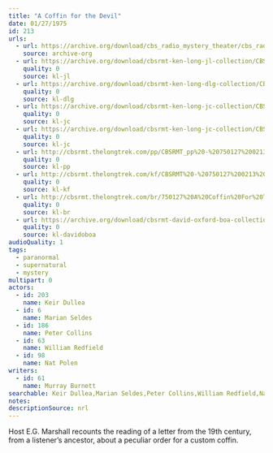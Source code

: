 ```yaml
---
title: "A Coffin for the Devil"
date: 01/27/1975
id: 213
urls: 
  - url: https://archive.org/download/cbs_radio_mystery_theater/cbs_radio_mystery_theater-0201-0250.zip/cbs_radio_mystery_theater-0201-0250%2Fcbsrmt_0213_a_coffin_for_the_devil.mp3
    source: archive-org
  - url: https://archive.org/download/cbsrmt-ken-long-jl-collection/CBSRMT - 750127 0213 A Coffin For The Devil_jl.mp3
    quality: 0
    source: kl-jl
  - url: https://archive.org/download/cbsrmt-ken-long-dlg-collection/CBSRMT - 750127 0213 A Coffin for the Devil.mp3
    quality: 0
    source: kl-dlg
  - url: https://archive.org/download/cbsrmt-ken-long-jc-collection/CBSRMT - 750127 0213 Coffin For The Devil vbr kb_jc.mp3
    quality: 0
    source: kl-jc
  - url: https://archive.org/download/cbsrmt-ken-long-jc-collection/CBSRMT - 750127 0213 Coffin for the Devil vbr fb2_jc.mp3
    quality: 0
    source: kl-jc
  - url: http://cbsrmt.thelongtrek.com/pp/CBSRMT_pp%20-%20750127%200213%20A%20Coffin%20for%20the%20Devil.mp3
    quality: 0
    source: kl-pp
  - url: http://cbsrmt.thelongtrek.com/kf/CBSRMT%20-%20750127%200213%20A%20Coffin%20For%20The%20Devil_kf.mp3
    quality: 0
    source: kl-kf
  - url: http://cbsrmt.thelongtrek.com/br/750127%20A%20Coffin%20For%20The%20Devil%20-%20WOR.mp3
    quality: 0
    source: kl-br
  - url: https://archive.org/download/cbsrmt-david-oxford-boa-collection/CBSRMT-750127-0213-A-Coffin-For-The-Devil-(64-44)_kf-{BoA}.mp3
    quality: 0
    source: kl-davidoboa
audioQuality: 1
tags: 
  - paranormal
  - supernatural
  - mystery
multipart: 0
actors:  
  - id: 203
    name: Keir Dullea  
  - id: 6
    name: Marian Seldes  
  - id: 186
    name: Peter Collins  
  - id: 63
    name: William Redfield  
  - id: 98
    name: Nat Polen
writers:  
  - id: 61
    name: Murray Burnett
searchable: Keir Dullea,Marian Seldes,Peter Collins,William Redfield,Nat Polen Murray Burnett
notes: 
descriptionSource: nrl
---
```

Host E.G. Marshall recounts the reading of a letter from the 19th century, from a listener’s ancestor, about a peculiar order for a custom coffin.